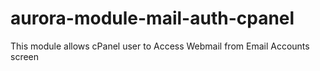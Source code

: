 # aurora-module-mail-auth-cpanel
This module allows cPanel user to Access Webmail from Email Accounts screen

